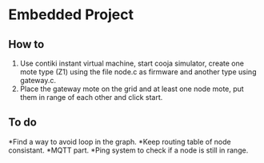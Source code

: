 # Embedded Project
## How to
1. Use contiki instant virtual machine, start cooja simulator, create one mote type (Z1) using the file node.c as firmware and another type using gateway.c. 
2. Place the gateway mote on the grid and at least one node mote, put them in range of each other and click start.
## To do
*Find a way to avoid loop in the graph.
*Keep routing table of node consistant.
*MQTT part.
*Ping system to check if a node is still in range. 